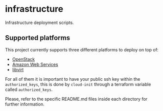 # infrastructure

Infrastructure deployment scripts.

## Supported platforms

This project currently supports three different platforms to deploy on top of:

* [OpenStack](openstack/README.md)
* [Amazon Web Services](aws/README.md)
* [libvirt](libvirt/README.md)

For all of them it is important to have your public ssh key within the `authorized_keys`,
this is done by `cloud-init` through a terraform variable called `authorized_keys`.

Please, refer to the specific README.md files inside each directory for further
information.

